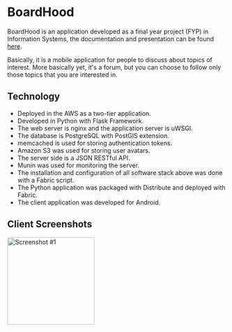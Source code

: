 # BoardHood #

BoardHood is an application developed as a final year project (FYP) in Information Systems, the documentation and presentation can be found [here](https://github.com/mayconbordin/tcc).

Basically, it is a mobile application for people to discuss about topics of interest. More basically yet, it's a forum, but you can choose to follow only those topics that you are interested in.


## Technology ##

* Deployed in the AWS as a two-tier application.
* Developed in Python with Flask Framework.
* The web server is nginx and the application server is uWSGI.
* The database is PostgreSQL with PostGIS extension.
* memcached is used for storing authentication tokens.
* Amazon S3 was used for storing user avatars.
* The server side is a JSON RESTful API.
* Munin was used for monitoring the server.
* The installation and configuration of all software stack above was done with a Fabric script.
* The Python application was packaged with Distribute and deployed with Fabric.
* The client application was developed for Android.

## Client Screenshots ##

<img src="https://raw.github.com/mayconbordin/boardhood/master/resources/screenshots/Screenshot_2012-07-25-11-19-57.png" alt="Screenshot #1" style="width: 200px;"/>
